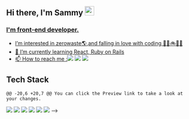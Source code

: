 ## Hi there, I'm Sammy <img src="https://media.giphy.com/media/hvRJCLFzcasrR4ia7z/giphy.gif" width="25px">
<a href="https://discord.gg/XTW52Kt">
  
### I'm front-end developer. 
- I’m interested in zerowaste🌎,and falling in love with coding 👩‍💻🚲🛴🚙
- 🌱 I’m currently learning React, Ruby on Rails
- 📫 How to reach me :<a href="https://velog.io/@sammy1101"><img src="https://img.shields.io/badge/Velog-38B2AC?style=flat-square"/></a>
  <a href="iamsam8687@gmail.com"><img src="https://img.shields.io/badge/Gmail-F7342E?style=flat-square&logo=Gmail&logoColor=white"/></a>
  <a href="https://drive.google.com/file/d/1u4WLU2VBbOZ667QEo6TC5DhGiEIceWYS/view?usp=sharing"><img src="https://img.shields.io/badge/Resume-F7DF1E?style=flat-square&logo=Resume&logoColor=white"/></a>
</p>

## Tech Stack
	@@ -20,6 +20,7 @@ You can click the Preview link to take a look at your changes.
<img src="https://img.shields.io/badge/Javascript-F7DF1E?style=flat-square&logo=Javascript&logoColor=white"/>
<img src="https://img.shields.io/badge/React-61DAFB?style=flat-square&logo=React&logoColor=white"/> 
<img src="https://img.shields.io/badge/ReactRouter-CA4245?style=flat-square&logo=React-Router&logoColor=white"/>
<img src="https://img.shields.io/badge/Sass-DB7093?style=flat-square&logo=Sass&logoColor=white"/>
<img src="https://img.shields.io/badge/styled-components-DB7093?style=flat-square&logo=styled-components&logoColor=white"/>
<img src="https://img.shields.io/badge/TailwindCSS-38B2AC?style=flat-square&logo=Tailwind-CSS&logoColor=white"/> 
-->
